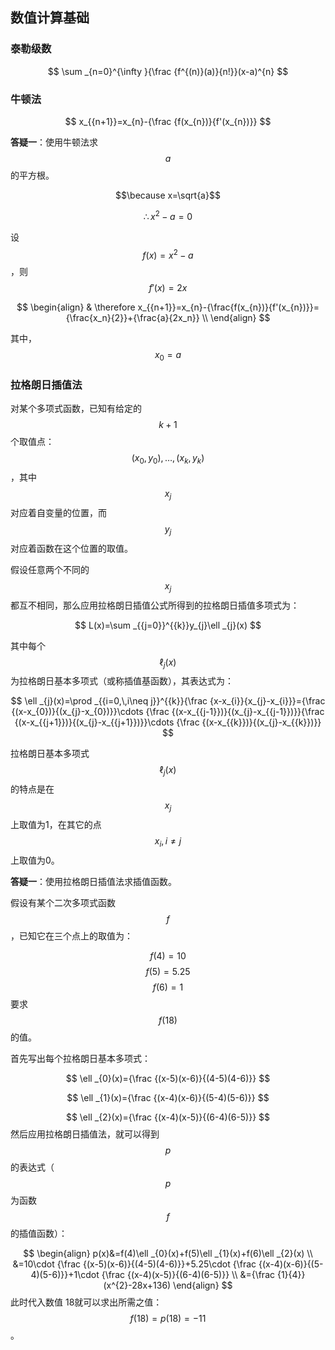## 数值计算基础

### 泰勒级数

$$
\sum _{n=0}^{\infty }{\frac {f^{(n)}(a)}{n!}}(x-a)^{n}
$$

### 牛顿法

$$
x_{{n+1}}=x_{n}-{\frac {f(x_{n})}{f'(x_{n})}}
$$

**答疑一**：使用牛顿法求$$a$$的平方根。

$$\because x=\sqrt{a}$$

$$\therefore x^2-a=0$$

设$$f(x)=x^2-a$$，则$$f'(x)=2x$$

$$
\begin{align}
& \therefore x_{{n+1}}=x_{n}-{\frac{f(x_{n})}{f'(x_{n})}}={\frac{x_n}{2}}+{\frac{a}{2x_n}} \\
\end{align}
$$

其中，$$x_0=a$$

### 拉格朗日插值法

对某个多项式函数，已知有给定的$$k+1$$个取值点：$$(x_{0},y_{0}),\ldots ,(x_{k},y_{k})$$，其中$$x_{j}$$对应着自变量的位置，而$$y_{j}$$对应着函数在这个位置的取值。

假设任意两个不同的$$x_j$$都互不相同，那么应用拉格朗日插值公式所得到的拉格朗日插值多项式为：

$$
L(x)=\sum _{{j=0}}^{{k}}y_{j}\ell _{j}(x)
$$

其中每个$$\ell _{j}(x)$$为拉格朗日基本多项式（或称插值基函数），其表达式为：

$$
\ell _{j}(x)=\prod _{{i=0,\,i\neq j}}^{{k}}{\frac  {x-x_{i}}{x_{j}-x_{i}}}={\frac  {(x-x_{0})}{(x_{j}-x_{0})}}\cdots {\frac  {(x-x_{{j-1}})}{(x_{j}-x_{{j-1}})}}{\frac  {(x-x_{{j+1}})}{(x_{j}-x_{{j+1}})}}\cdots {\frac  {(x-x_{{k}})}{(x_{j}-x_{{k}})}}
$$

拉格朗日基本多项式$$\ell _{j}(x)$$的特点是在$$x_{j}$$上取值为1，在其它的点 $$x_{i},\,i \neq j$$上取值为0。

**答疑一**：使用拉格朗日插值法求插值函数。

假设有某个二次多项式函数$$f$$，已知它在三个点上的取值为：

$$f(4)=10$$
$$f(5)=5.25$$
$$f(6)=1$$
要求$$f(18)$$的值。

首先写出每个拉格朗日基本多项式：

$$
\ell _{0}(x)={\frac  {(x-5)(x-6)}{(4-5)(4-6)}}
$$

$$
\ell _{1}(x)={\frac  {(x-4)(x-6)}{(5-4)(5-6)}}
$$

$$
\ell _{2}(x)={\frac  {(x-4)(x-5)}{(6-4)(6-5)}}
$$
然后应用拉格朗日插值法，就可以得到$$p$$的表达式（$$p$$为函数$$f$$的插值函数）：

$$
\begin{align}
p(x)&=f(4)\ell _{0}(x)+f(5)\ell _{1}(x)+f(6)\ell _{2}(x) \\
&=10\cdot {\frac  {(x-5)(x-6)}{(4-5)(4-6)}}+5.25\cdot {\frac  {(x-4)(x-6)}{(5-4)(5-6)}}+1\cdot {\frac  {(x-4)(x-5)}{(6-4)(6-5)}} \\
&={\frac  {1}{4}}(x^{2}-28x+136)
\end{align}
$$
此时代入数值 18就可以求出所需之值： $$f(18)=p(18)=-11$$。
